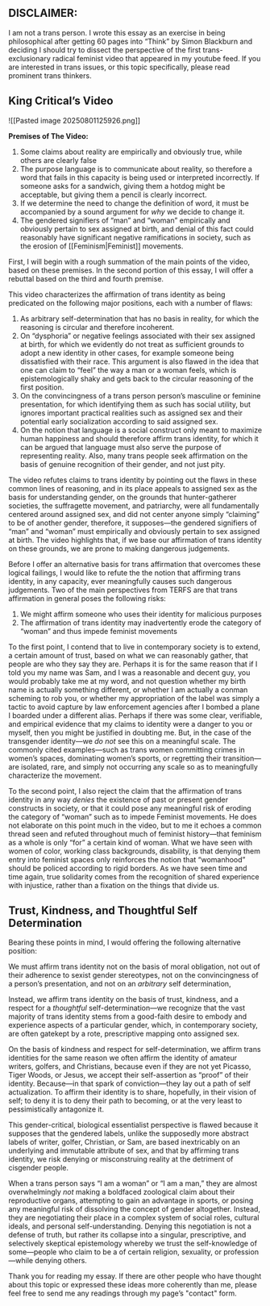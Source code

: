 
## DISCLAIMER:

I am not a trans person. I wrote this essay as an exercise in being philosophical after getting 60 pages into “Think” by Simon Blackburn and deciding I should try to dissect the perspective of the first trans-exclusionary radical feminist video that appeared in my youtube feed. If you are interested in trans issues, or this topic specifically, please read prominent trans thinkers.

## King Critical’s Video


![[Pasted image 20250801125926.png]]


**Premises of The Video:**

1. Some claims about reality are empirically and obviously true, while others are clearly false
2. The purpose language is to communicate about reality, so therefore a word that fails in this capacity is being used or interpreted incorrectly. If someone asks for a sandwich, giving them a hotdog might be acceptable, but giving them a pencil is clearly incorrect.
3. If we determine the need to change the definition of word, it must be accompanied by a sound argument for *why* we decide to change it.
4. The gendered signifiers of “man” and “woman” empirically and obviously pertain to sex assigned at birth, and denial of this fact could reasonably have significant negative ramifications in society, such as the erosion of [[Feminism|Feminist]] movements.

First, I will begin with a rough summation of the main points of the video, based on these premises. In the second portion of this essay, I will offer a rebuttal based on the third and fourth premise.

 This video characterizes the affirmation of trans identity as being predicated on the following major positions, each with a number of flaws:

1. As arbitrary self-determination that has no basis in reality, for which the reasoning is circular and therefore incoherent.
2. On “dysphoria” or negative feelings associated with their sex assigned at birth, for which we evidently do not treat as sufficient grounds to adopt a new identity in other cases, for example someone being dissatisfied with their race. This argument is also flawed in the idea that one can claim to “feel” the way a man or a woman feels, which is epistemologically shaky and gets back to the circular reasoning of the first position.
3. On the convincingness of a trans person person’s masculine or feminine presentation, for which identifying them as such has social utility, but ignores important practical realities such as assigned sex and their potential early socialization according to said assigned sex. 
4. On the notion that language is a social construct only meant to maximize human happiness and should therefore affirm trans identity, for which it can be argued that language must also serve the purpose of representing reality. Also, many trans people seek affirmation on the basis of genuine recognition of their gender, and not just pity.

The video refutes claims to trans identity by pointing out the flaws in these common lines of reasoning, and in its place appeals to assigned sex as the basis for understanding gender, on the grounds that hunter-gatherer societies, the suffragette movement, and patriarchy, were all fundamentally centered around assigned sex, and did not center anyone simply “claiming” to be of another gender, therefore, it supposes—the gendered signifiers of “man” and “woman” must empirically and obviously pertain to sex assigned at birth. The video highlights that, if we base our affirmation of trans identity on these grounds, we are prone to making dangerous judgements. 

Before I offer an alternative basis for trans affirmation that overcomes these logical failings, I would like to refute the the notion that affirming trans identity, in any capacity, ever meaningfully causes such dangerous judgements. Two of the main perspectives from TERFS are that trans affirmation in general poses the following risks:

1. We might affirm someone who uses their identity for malicious purposes
2. The affirmation of trans identity may inadvertently erode the category of “woman” and thus impede feminist movements

To the first point, I contend that to live in contemporary society is to extend, a certain amount of trust, based on what we can reasonably gather, that people are who they say they are. Perhaps it is for the same reason that if I told you my name was Sam, and I was a reasonable and decent guy, you would probably take me at my word, and not question whether my birth name is actually something different, or whether I am actually a conman scheming to rob you, or whether my appropriation of the label was simply a tactic to avoid capture by law enforcement agencies after I bombed a plane I boarded under a different alias. Perhaps if there was some clear, verifiable, and empirical evidence that my claims to identity were a danger to you or myself, then you might be justified in doubting me. But, in the case of the transgender identity—we *do not* see this on a meaningful scale. The commonly cited examples—such as trans women committing crimes in women’s spaces, dominating women’s sports, or regretting their transition—are isolated, rare, and simply not occurring any scale so as to meaningfully characterize the movement. 

To the second point, I also reject the claim that the affirmation of trans identity in any way *denies* the existence of past or present gender constructs in society, or that it could pose any meaningful risk of eroding the category of “woman” such as to impede Feminist movements. He does not elaborate on this point much in the video, but to me it echoes a common thread seen and refuted throughout much of feminist history—that feminism as a whole is only “for” a certain kind of woman. What we have seen with women of color, working class backgrounds, disability, is that denying them entry into feminist spaces only reinforces the notion that “womanhood” should be policed according to rigid borders. As we have seen time and time again, true solidarity comes from the recognition of shared experience with injustice, rather than a fixation on the things that divide us.

## Trust, Kindness, and Thoughtful Self Determination

Bearing these points in mind, I would offering the following alternative position:

We must affirm trans identity not on the basis of moral obligation, not out of their adherence to sexist gender stereotypes, not on the convincingness of a person’s presentation, and not on an *arbitrary* self determination, 

Instead, we affirm trans identity on the basis of trust, kindness, and a respect for a *thoughtful* self-determination—we recognize that the vast majority of trans identity stems from a good-faith desire to embody and experience aspects of a particular gender, which, in contemporary society, are often gatekept by a rote, prescriptive mapping onto assigned sex.

On the basis of kindness and respect for self-determination, we affirm trans identities for the same reason we often affirm the identity of amateur writers, golfers, and Christians, because even if they are not yet Picasso, Tiger Woods, or Jesus, we accept their self-assertion as “proof” of their identity. Because—in that spark of conviction—they lay out a path of self actualization. To affirm their identity is to share, hopefully, in their vision of self; to deny it is to deny their path to becoming, or at the very least to pessimistically antagonize it.

This gender-critical, biological essentialist perspective is flawed because it supposes that the gendered labels, unlike the supposedly more abstract labels of writer, golfer, Christian, or Sam, are based inextricably on an underlying and immutable attribute of sex, and that by affirming trans identity, we risk denying or misconstruing reality at the detriment of cisgender people.

When a trans person says “I am a woman” or “I am a man,” they are almost overwhelmingly *not* making a boldfaced zoological claim about their reproductive organs, attempting to gain an advantage in sports, or posing any meaningful risk of dissolving the concept of gender altogether. Instead, they are negotiating their place in a complex system of social roles, cultural ideals, and personal self-understanding. Denying this negotiation is not a defense of truth, but rather its collapse into a singular, prescriptive, and selectively skeptical epistemology whereby we trust the self-knowledge of some—people who claim to be a of certain religion, sexuality, or profession—while denying others. 

Thank you for reading my essay. If there are other people who have thought about this topic or expressed these ideas more coherently than me, please feel free to send me any readings through my page’s "contact" form.